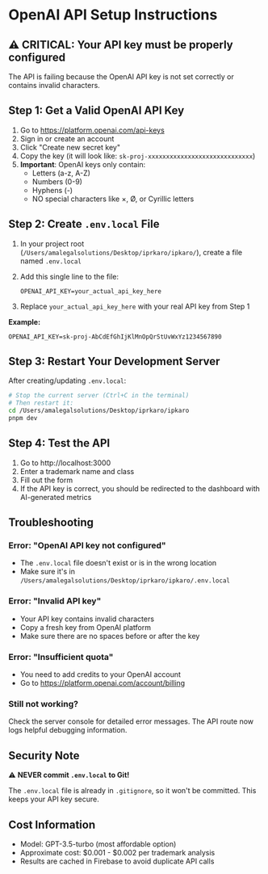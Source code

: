 # OpenAI API Setup Instructions

## ⚠️ CRITICAL: Your API key must be properly configured

The API is failing because the OpenAI API key is not set correctly or contains invalid characters.

## Step 1: Get a Valid OpenAI API Key

1. Go to https://platform.openai.com/api-keys
2. Sign in or create an account
3. Click "Create new secret key"
4. Copy the key (it will look like: `sk-proj-xxxxxxxxxxxxxxxxxxxxxxxxxxxxx`)
5. **Important**: OpenAI keys only contain:
   - Letters (a-z, A-Z)
   - Numbers (0-9)
   - Hyphens (-)
   - NO special characters like ×, Ø, or Cyrillic letters

## Step 2: Create `.env.local` File

1. In your project root (`/Users/amalegalsolutions/Desktop/iprkaro/ipkaro/`), create a file named `.env.local`

2. Add this single line to the file:
   ```
   OPENAI_API_KEY=your_actual_api_key_here
   ```

3. Replace `your_actual_api_key_here` with your real API key from Step 1

**Example:**
```
OPENAI_API_KEY=sk-proj-AbCdEfGhIjKlMnOpQrStUvWxYz1234567890
```

## Step 3: Restart Your Development Server

After creating/updating `.env.local`:

```bash
# Stop the current server (Ctrl+C in the terminal)
# Then restart it:
cd /Users/amalegalsolutions/Desktop/iprkaro/ipkaro
pnpm dev
```

## Step 4: Test the API

1. Go to http://localhost:3000
2. Enter a trademark name and class
3. Fill out the form
4. If the API key is correct, you should be redirected to the dashboard with AI-generated metrics

## Troubleshooting

### Error: "OpenAI API key not configured"
- The `.env.local` file doesn't exist or is in the wrong location
- Make sure it's in `/Users/amalegalsolutions/Desktop/iprkaro/ipkaro/.env.local`

### Error: "Invalid API key"
- Your API key contains invalid characters
- Copy a fresh key from OpenAI platform
- Make sure there are no spaces before or after the key

### Error: "Insufficient quota"
- You need to add credits to your OpenAI account
- Go to https://platform.openai.com/account/billing

### Still not working?
Check the server console for detailed error messages. The API route now logs helpful debugging information.

## Security Note

⚠️ **NEVER commit `.env.local` to Git!**

The `.env.local` file is already in `.gitignore`, so it won't be committed. This keeps your API key secure.

## Cost Information

- Model: GPT-3.5-turbo (most affordable option)
- Approximate cost: $0.001 - $0.002 per trademark analysis
- Results are cached in Firebase to avoid duplicate API calls

